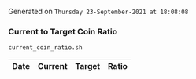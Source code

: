 Generated on `Thursday 23-September-2021 at 18:08:08`

### Current to Target Coin Ratio
`current_coin_ratio.sh`

Date|Current|Target|Ratio
---|---|---|---
